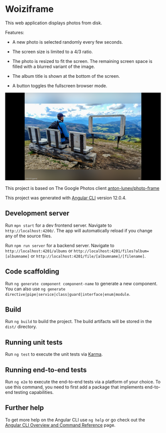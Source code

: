 # Woiziframe

This web application displays photos from disk.

Features:

- A new photo is selected randomly every few seconds.

- The screen size is limited to a 4/3 ratio.

- The photo is resized to fit the screen. The remaining screen space is filled with a blurred variant of the image.

- The album title is shown at the bottom of the screen.

- A button toggles the fullscreen browser mode.

![screenshot](docs/screenshot.png)

This project is based on The Google Photos client [anton-lunev/photo-frame](https://github.com/anton-lunev/photo-frame)

This project was generated with [Angular CLI](https://github.com/angular/angular-cli) version 12.0.4.

## Development server

Run `mpn start` for a dev frontend server. Navigate to `http://localhost:4200/`. The app will automatically reload if you change any of the source files.

Run `npm run server` for a backend server. Navigate to `http://localhost:4201/albums` or `http://localhost:4201/files?album=[albumname]` or `http://localhost:4201/file/[albumname]/[filename]`.

## Code scaffolding

Run `ng generate component component-name` to generate a new component. You can also use `ng generate directive|pipe|service|class|guard|interface|enum|module`.

## Build

Run `ng build` to build the project. The build artifacts will be stored in the `dist/` directory.

## Running unit tests

Run `ng test` to execute the unit tests via [Karma](https://karma-runner.github.io).

## Running end-to-end tests

Run `ng e2e` to execute the end-to-end tests via a platform of your choice. To use this command, you need to first add a package that implements end-to-end testing capabilities.

## Further help

To get more help on the Angular CLI use `ng help` or go check out the [Angular CLI Overview and Command Reference](https://angular.io/cli) page.
